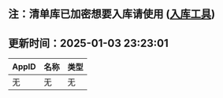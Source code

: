 ## 注：清单库已加密想要入库请使用 ([入库工具](https://github.com/BlankTMing/ManifestAutoUpdate/releases))

## 更新时间：2025-01-03 23:23:01
| AppID | 名称 | 类型  |
| :-------------------- | :----------------------------- | :----------- |
| 无 | 无 | 无 |

